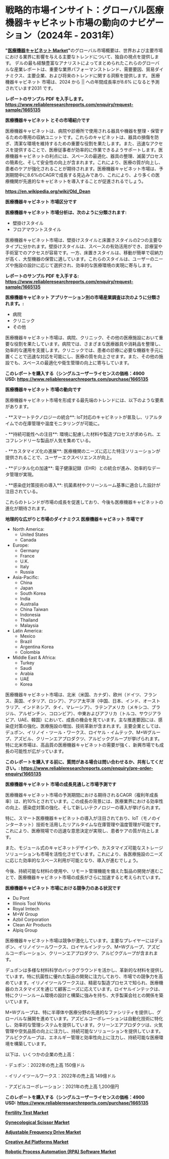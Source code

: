 <p><h1>戦略的市場インサイト：グローバル医療機器キャビネット市場の動向のナビゲーション（2024年 - 2031年）</h1></p><p><strong>"<a href="https://www.reliableresearchreports.com/medical-instrument-cabinets-r1665135">医療機器キャビネット Market</a>"</strong>のグローバル市場概要は、世界および主要市場における業界に影響を与える主要なトレンドについて、独自の視点を提供します。 デルの最も経験豊富なアナリストによってまとめられたこれらのグローバルな産業レポートは、重要な業界パフォーマンストレンド、需要要因、貿易ダイナミクス、主要企業、および将来のトレンドに関する洞察を提供します。 医療機器キャビネット 市場は、2024 から || への年間成長率が8.6% になると予測されています2031 です。</p>
<p><strong>レポートのサンプル PDF を入手します。</strong><strong><a href="https://www.reliableresearchreports.com/enquiry/request-sample/1665135">https://www.reliableresearchreports.com/enquiry/request-sample/1665135</a></strong></p>
<p><strong>医療機器キャビネット とその市場紹介です</strong></p>
<p><p>医療機器キャビネットは、病院や診療所で使用される器具や機器を整理・保管するための専用の収納ユニットです。これらのキャビネットは、器具の損傷を防ぎ、清潔な環境を維持するための重要な役割を果たします。また、迅速なアクセスを提供することで、医療従事者が効率的に作業できるようサポートします。医療機器キャビネットの利点には、スペースの最適化、器具の整理、滅菌プロセスの簡素化、そして安全性の向上が含まれます。これにより、医療の質が向上し、患者のケアが強化されることが期待されます。医療機器キャビネット市場は、予測期間中に8.6%のCAGRで成長する見込みであり、これにより、より多くの医療機関が先進的なキャビネットを導入することが促進されるでしょう。</p><a href="https://en.wikipedia.org/wiki/Old_Dean"></a></p>
<p><strong><a href="https://en.wikipedia.org/wiki/Old_Dean">https://en.wikipedia.org/wiki/Old_Dean</a></strong></p>
<p><strong>医療機器キャビネット&nbsp;市場区分です</strong><strong></strong></p>
<p><strong>医療機器キャビネット 市場分析は、次のように分類されます:</strong>&nbsp;</p>
<p><ul><li>壁掛けスタイル</li><li>フロアマウントスタイル</li></ul></p>
<p><p>医療機器キャビネット市場は、壁掛けスタイルと床置きスタイルの2つの主要なタイプに分かれます。壁掛けスタイルは、スペースの有効活用ができ、診療室や手術室でのアクセスが容易です。一方、床置きスタイルは、移動が簡単で収納力が高く、大型機器の保管に適しています。これらのスタイルは、ユーザーのニーズや施設の設計に応じて選択され、効率的な医療環境の実現に寄与します。</p></p>
<p><strong>レポートのサンプル PDF を入手する: <a href="https://www.reliableresearchreports.com/enquiry/request-sample/1665135">https://www.reliableresearchreports.com/enquiry/request-sample/1665135</a></strong></p>
<p><strong> 医療機器キャビネット アプリケーション別の市場産業調査は次のように分類されます。:</strong></p>
<p><ul><li>病院</li><li>クリニック</li><li>その他</li></ul></p>
<p><p>医療機器キャビネット市場は、病院、クリニック、その他の医療施設において重要な役割を果たしています。病院では、さまざまな医療器具や消耗品を整理し、効率的な運用を支援します。クリニックでは、患者の診療に必要な機器を手元に置くことで迅速な対応を可能にし、医療の質を向上させます。また、その他の施設でも、スペースの最適化や衛生管理の向上に寄与しています。</p></p>
<p><strong>このレポートを購入する（シングルユーザーライセンスの価格：4900 USD:</strong><strong>&nbsp;<a href="https://www.reliableresearchreports.com/purchase/1665135">https://www.reliableresearchreports.com/purchase/1665135</a></strong></p>
<p><strong>医療機器キャビネット 市場の動向です</strong></p>
<p><p>医療機器キャビネット市場を形成する最先端のトレンドには、以下のような要素があります。</p><p>- **スマートテクノロジーの統合**: IoT対応のキャビネットが普及し、リアルタイムでの在庫管理や温度モニタリングが可能に。</p><p>- **持続可能性への注目**: 環境に配慮した材料や製造プロセスが求められ、エコフレンドリーな製品が人気を集めている。</p><p>- **カスタマイズ化の進展**: 医療機関のニーズに応じた特注ソリューションが提供されることで、ユーザーエクスペリエンスが向上。</p><p>- **デジタル化の加速**: 電子健康記録（EHR）との統合が進み、効率的なデータ管理が実現。</p><p>- **感染症対策技術の導入**: 抗菌素材やクリーンルーム基準に適合した設計が注目されている。</p><p>これらのトレンドが市場の成長を促進しており、今後も医療機器キャビネットの進化が期待されます。</p></p>
<p><strong>地理的な広がりと市場のダイナミクス 医療機器キャビネット 市場です</strong></p>
<p><ul>
    <li>
        North America:
        <ul>
            <li>United States</li>
            <li>Canada</li>
        </ul>
    </li>
    <li>
        Europe:
        <ul>
            <li>Germany</li>
            <li>France</li>
            <li>U.K.</li>
            <li>Italy</li>
            <li>Russia</li>
        </ul>
    </li>
    <li>
        Asia-Pacific:
        <ul>
            <li>China</li>
            <li>Japan</li>
            <li>South Korea</li>
            <li>India</li>
            <li>Australia</li>
            <li>China Taiwan</li>
            <li>Indonesia</li>
            <li>Thailand</li>
            <li>Malaysia</li>
        </ul>
    </li>
    <li>
        Latin America:
        <ul>
            <li>Mexico</li>
            <li>Brazil</li>
            <li>Argentina Korea</li>
            <li>Colombia</li>
        </ul>
    </li>
    <li>
        Middle East & Africa:
        <ul>
            <li>Turkey</li>
            <li>Saudi</li>
            <li>Arabia</li>
            <li>UAE</li>
            <li>Korea</li>
        </ul>
    </li>
    </ul></p>
<p><p>医療機器キャビネット市場は、北米（米国、カナダ）、欧州（ドイツ、フランス、英国、イタリア、ロシア）、アジア太平洋（中国、日本、インド、オーストラリア、インドネシア、タイ、マレーシア）、ラテンアメリカ（メキシコ、ブラジル、アルゼンチン、コロンビア）、中東およびアフリカ（トルコ、サウジアラビア、UAE、韓国）において、成長の機会を見ています。主な推進要因には、感染症対策の強化、医療施設の増加、技術革新が含まれます。主要企業としては、デュポン、イリノイ・ツール・ワークス、ロイヤル・イムテック、M+Wグループ、アズビル、クリーンエアプロダクツ、アルピックグループが挙げられます。特に北米市場は、高品質の医療機器キャビネットの需要が強く、新興市場でも成長の可能性が広がっています。</p></p>
<p><strong>このレポートを購入する前に、質問がある場合は問い合わせるか、共有してください。:&nbsp;<a href="https://www.reliableresearchreports.com/enquiry/pre-order-enquiry/1665135">https://www.reliableresearchreports.com/enquiry/pre-order-enquiry/1665135</a></strong></p>
<p><strong>医療機器キャビネット 市場の成長見通しと市場予測です</strong></p>
<p><p>医療機器キャビネット市場の予測期間における期待されるCAGR（複利年成長率）は、約10%とされています。この成長の背景には、医療業界における効率性の向上、感染症対策の強化、そして新しいテクノロジーの導入が挙げられます。</p><p>特に、スマート医療機器キャビネットの導入が注目されており、IoT（モノのインターネット）技術を活用したリアルタイムな在庫管理や温度管理が可能です。これにより、医療現場での迅速な意思決定が実現し、患者ケアの質が向上します。</p><p>また、モジュール式のキャビネットデザインや、カスタマイズ可能なストレージソリューションも市場を活性化させています。これにより、各医療施設のニーズに応じた効率的なスペース利用が可能となり、導入が進むでしょう。</p><p>今後、持続可能な材料の使用や、リモート管理機能を備えた製品の開発が進むことで、医療機器キャビネット市場の成長がさらに加速すると考えられています。</p></p>
<p><strong>医療機器キャビネット 市場における競争力のある状況です</strong></p>
<p><ul><li>Du Pont</li><li>Illinois Tool Works</li><li>Royal Imtech</li><li>M+W Group</li><li>Azbil Corporation</li><li>Clean Air Products</li><li>Alpiq Group</li></ul></p>
<p><p>医療機器キャビネット市場は競争が激化しています。主要なプレイヤーにはデュポン、イリノイツールワークス、ロイヤルインテック、M+Wグループ、アズビルコーポレーション、クリーンエアプロダクツ、アルピクグループが含まれます。</p><p>デュポンは多様な材料科学のバックグラウンドを活かし、革新的な材料を提供しています。特に抗菌性に優れた製品の開発に注力しており、市場での競争力を高めています。イリノイツールワークスは、精密な製造プロセスで知られ、医療機器のカスタマイズを通じて顧客ニーズに応えています。ロイヤルインテックは、特にクリーンルーム環境の設計と構築に強みを持ち、大手製薬会社との関係を築いています。</p><p>M+Wグループは、特に半導体や医療分野の先進的なファシリティを提供し、グローバルな展開を進めています。アズビルコーポレーションは自動化技術に特化し、効率的な管理システムを提供しています。クリーンエアプロダクツは、火気管理や空気品質の向上に注力し、持続可能なソリューションを提供しています。アルピクグループは、エネルギー管理と効率性向上に注力し、持続可能な医療環境を構築しています。</p><p>以下は、いくつかの企業の売上高：</p><p>- デュポン：2022年の売上高 150億ドル</p><p>- イリノイツールワークス：2022年の売上高 149億ドル</p><p>- アズビルコーポレーション：2021年の売上高 1,200億円</p></p>
<p><strong>このレポートを購入する（シングルユーザーライセンスの価格：4900 USD:</strong>&nbsp;<strong><a href="https://www.reliableresearchreports.com/purchase/1665135">https://www.reliableresearchreports.com/purchase/1665135</a></strong></p>
<p><strong><p><a href="https://www.linkedin.com/pulse/fertility-test-market-share-analysis-growth-trends-forecasts-wwx8e?trackingId=t3jmvP1iQgiwqU%2FLo4aJ1Q%3D%3D">Fertility Test Market</a></p><p><a href="https://medium.com/@stackrhonda/insights-into-the-gynecological-scissor-market-size-which-is-expanding-with-a-9-3-b623916b682c">Gynecological Scissor Market</a></p><p><a href="https://www.linkedin.com/pulse/what-innovations-market-trends-shaping-adjustable-frequency-drive-bxfxf?trackingId=B%2Fvry3y7SX%2BtflktgsYa1Q%3D%3D">Adjustable Frequency Drive Market</a></p><p><a href="https://issuu.com/reportprime-2/docs/creative-ad-platforms-market-size-2_41e47e00b9fb20">Creative Ad Platforms Market</a></p><p><a href="https://issuu.com/reportprime-2/docs/robotic-process-automation-rpa-soft_c3c9a172e04e38">Robotic Process Automation (RPA) Software Market</a></p></strong></p>